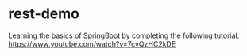 # rest-demo
Learning the basics of SpringBoot by completing the following tutorial: https://www.youtube.com/watch?v=7cvQzHC2kDE
